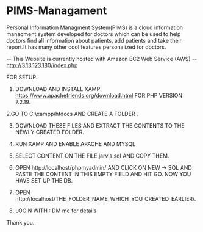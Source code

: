 # PIMS-Managament

Personal Information Managment System(PIMS) is a cloud information managment system developed for doctors which can be used to help doctors find all information about patients, add patients and take their report.It has many other cool features personalized for doctors.

-- This Website is currently hosted with Amazon EC2 Web Service (AWS) --
 http://3.13.123.180/index.php


FOR SETUP:

1. DOWNLOAD AND INSTALL XAMP: https://www.apachefriends.org/download.html FOR PHP VERSION 7.2.19.

2.GO TO C:\xampp\htdocs AND CREATE A FOLDER .

3. DOWNLOAD THESE FILES AND EXTRACT THE CONTENTS TO THE NEWLY CREATED FOLDER.

4. RUN XAMP AND ENABLE APACHE AND MYSQL

5. SELECT CONTENT ON THE FILE jarvis.sql AND COPY THEM.

6. OPEN http://localhost/phpmyadmin/ AND CLICK ON NEW -> SQL AND PASTE THE CONTENT IN THIS EMPTY FIELD AND HIT GO. NOW YOU HAVE SET UP THE DB.

7. OPEN http://localhost/THE_FOLDER_NAME_WHICH_YOU_CREATED_EARLIER/.

8. LOGIN WITH : DM me for details
  
Thank you..
